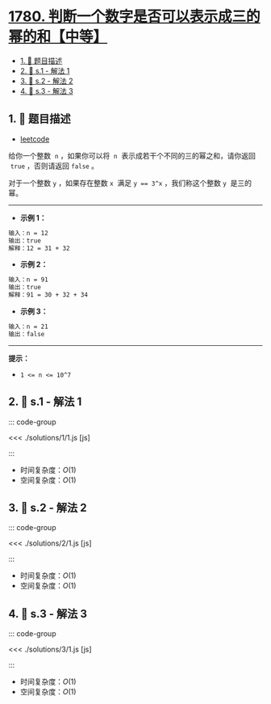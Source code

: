 # [1780. 判断一个数字是否可以表示成三的幂的和【中等】](https://github.com/tnotesjs/TNotes.leetcode/tree/main/notes/1780.%20%E5%88%A4%E6%96%AD%E4%B8%80%E4%B8%AA%E6%95%B0%E5%AD%97%E6%98%AF%E5%90%A6%E5%8F%AF%E4%BB%A5%E8%A1%A8%E7%A4%BA%E6%88%90%E4%B8%89%E7%9A%84%E5%B9%82%E7%9A%84%E5%92%8C%E3%80%90%E4%B8%AD%E7%AD%89%E3%80%91)

<!-- region:toc -->

- [1. 📝 题目描述](#1--题目描述)
- [2. 🎯 s.1 - 解法 1](#2--s1---解法-1)
- [3. 🎯 s.2 - 解法 2](#3--s2---解法-2)
- [4. 🎯 s.3 - 解法 3](#4--s3---解法-3)

<!-- endregion:toc -->

## 1. 📝 题目描述

- [leetcode](https://leetcode.cn/problems/check-if-number-is-a-sum-of-powers-of-three/)

给你一个整数  `n` ，如果你可以将  `n`  表示成若干个不同的三的幂之和，请你返回  `true` ，否则请返回 `false` 。

对于一个整数 `y` ，如果存在整数 `x`  满足 `y == 3^x` ，我们称这个整数 `y`  是三的幂。

---

- **示例 1：**

```txt
输入：n = 12
输出：true
解释：12 = 31 + 32
```

- **示例 2：**

```txt
输入：n = 91
输出：true
解释：91 = 30 + 32 + 34
```

- **示例 3：**

```txt
输入：n = 21
输出：false
```

---

**提示：**

- `1 <= n <= 10^7`

## 2. 🎯 s.1 - 解法 1

::: code-group

<<< ./solutions/1/1.js [js]

:::

- 时间复杂度：$O(1)$
- 空间复杂度：$O(1)$

## 3. 🎯 s.2 - 解法 2

::: code-group

<<< ./solutions/2/1.js [js]

:::

- 时间复杂度：$O(1)$
- 空间复杂度：$O(1)$

## 4. 🎯 s.3 - 解法 3

::: code-group

<<< ./solutions/3/1.js [js]

:::

- 时间复杂度：$O(1)$
- 空间复杂度：$O(1)$
